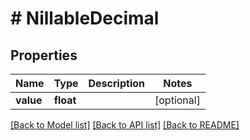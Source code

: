 # # NillableDecimal

## Properties

Name | Type | Description | Notes
------------ | ------------- | ------------- | -------------
**value** | **float** |  | [optional]

[[Back to Model list]](../../README.md#models) [[Back to API list]](../../README.md#endpoints) [[Back to README]](../../README.md)
